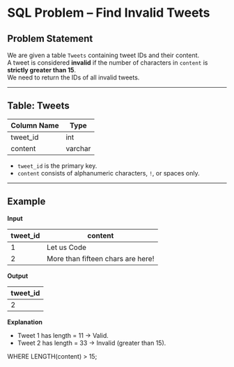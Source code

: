 # SQL Problem – Find Invalid Tweets

## Problem Statement  
We are given a table `Tweets` containing tweet IDs and their content.  
A tweet is considered **invalid** if the number of characters in `content` is **strictly greater than 15**.  
We need to return the IDs of all invalid tweets.

---

## Table: Tweets  

| Column Name | Type    |
|-------------|---------|
| tweet_id    | int     |
| content     | varchar |

- `tweet_id` is the primary key.  
- `content` consists of alphanumeric characters, `!`, or spaces only.  

---

## Example  

**Input**  

| tweet_id | content                           |
|----------|-----------------------------------|
| 1        | Let us Code                       |
| 2        | More than fifteen chars are here! |

**Output**  

| tweet_id |
|----------|
| 2        |

**Explanation**  
- Tweet 1 has length = 11 → Valid.  
- Tweet 2 has length = 33 → Invalid (greater than 15).

WHERE LENGTH(content) > 15;
